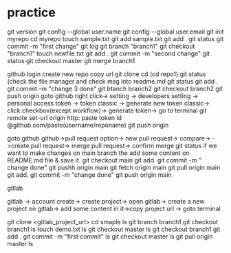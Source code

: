 # practice
git version
git config --global user.name
git config --global user.email
git init myrepo
cd myrepo
touch sample.txt
git add sample.txt
git add .
git status
git commit -m "first change"
git log
git branch "branch1"
git checkout "branch1"
touch newfile.txt
git add .
git commit -m "second change"
git status
git checkout master
git merge branch1

github 
login
create new repo
copy url
git clone <url>
cd <reponame>
(cd repo1)
git status
(check the file manager and check msg into readme.md
git status
git add .
git commit -m "change 3 done"
git btanch branch2
git checkout branch2
git push origin <branch-name>
goto github
right click-> setting -> developers setting -> personal access token -> token classic -> generate new token classic-> click checkbox(except workflow)-> generate token-> go to terminal
git remote set-url origin http: paste token id @github.com/paste(username/reponame)
git push origin<branch-name>

goto github
github->pull request option-> new pull request-> compare-> <branch-name>->create pull request-> merge pull request-> confirm merge
git status
if we want to make changes on main branch the add some content on README.md file & save it.
git checkout main
git add.
git commit -m " change done"
git pushh origin main
git fetch origin main
git pull origin main
git add.
git commit -m "change done"
git push origin main




gitlab

gitlab -> account create-> create project-> open gitlab-> create a new project on gitlab->
add some content in it->copy project url -> goto terminal

git clone <gitlab_project_url>
cd smaple
ls
git branch branch1
git checkout branch1
ls
touch demo.txt
ls
git checkout master
ls
git checkout branch1
git add .
git commit -m "first commit"
ls
git checkout master
ls
git pull origin master
ls












